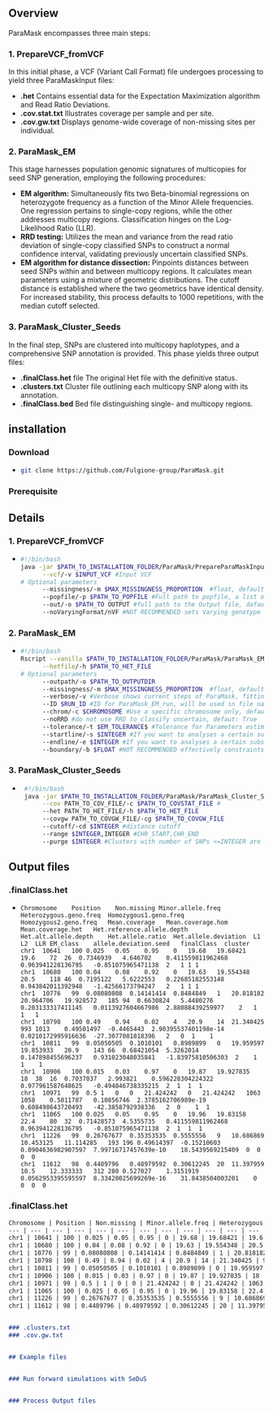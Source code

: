 ## Overview
ParaMask encompasses three main steps:

### 1. PrepareVCF_fromVCF
In this initial phase, a VCF (Variant Call Format) file undergoes processing to yield three ParaMaskInput files:

- **.het** Contains essential data for the Expectation Maximization algorithm and Read Ratio Deviations.
- **.cov.stat.txt** Illustrates coverage per sample and per site.
- **.cov.gw.txt** Displays genome-wide coverage of non-missing sites per individual.

### 2. ParaMask_EM
This stage harnesses population genomic signatures of multicopies for seed SNP generation, employing the following procedures:

- **EM algorithm:** Simultaneously fits two Beta-binomial regressions on heterozygote frequency as a function of the Minor Allele frequencies. One regression pertains to single-copy regions, while the other addresses multicopy regions. Classification hinges on the Log-Likelihood Ratio (LLR).
- **RRD testing:** Utilizes the mean and variance from the read ratio deviation of single-copy classified SNPs to construct a normal confidence interval, validating previously uncertain classified SNPs.
- **EM algorithm for distance dissection:** Pinpoints distances between seed SNPs within and between multicopy regions. It calculates mean parameters using a mixture of geometric distributions. The cutoff distance is established where the two geometrics have identical density. For increased stability, this process defaults to 1000 repetitions, with the median cutoff selected.

### 3. ParaMask_Cluster_Seeds
In the final step, SNPs are clustered into multicopy haplotypes, and a comprehensive SNP annotation is provided. This phase yields three output files:

- **.finalClass.het** file The original Het file with the definitive status.
- **.clusters.txt** Cluster file outlining each multicopy SNP along with its annotation.
- **.finalClass.bed** Bed file distinguishing single- and multicopy regions.

## installation

### Download
- ```bash
  git clone https://github.com/Fulgione-group/ParaMask.git

### Prerequisite



## Details 

### 1. PrepareVCF_fromVCF
- ```bash
  #!/bin/bash
  java -jar $PATH_TO_INSTALLATION_FOLDER/ParaMask/PrepareParaMaskInput_fromVCF.jar\
        --vcf/-v $INPUT_VCF #Input VCF
  # Optional parameters
        --missingness/-m $MAX_MISSINGNESS_PROPORTION  #float, default = 0: no missing sites allowed
        --popfile/-p $PATH_TO_POPFILE #Full path to popfile, a list of samples in each row, default all samples in the VCF
        --out/-o $PATH_TO OUTPUT #full path to the Output file, dafault is the input file. Extensions for the different files are added automatically
        --noVaryingFormat/nVF #NOT RECOMMENDED sets Varying genotype format of the VCF to false, default true.

### 2. ParaMask_EM
- ```bash
  #!/bin/bash
  Rscript --vanilla $PATH_TO_INSTALLATION_FOLDER/ParaMask/ParaMask_EM_v2.4.R\
        --hetfile/-h $PATH_TO_HET_FILE
  # Optional parameters
        --outpath/-o $PATH_TO_OUTPUTDIR
        --missingness/-m $MAX_MISSINGNESS_PROPORTION  #float, default = 0.1: no missing sites allowed
        --verbose/-v #Verbose shows current steps of ParaMask, fitting process of VGAM, default is false
        --ID $RUN_ID #ID for ParaMask_EM_run, will be used in file naming
        --chrom/-c $CHROMOSOME #Use a specific chromosome only, default: all chromosomes
        --noRRD #do not use RRD to classify uncertain, defaut: True
        --tolerance/-t $EM_TOLERANCE$ #Tolerance for Parameters estimated by the EM algorithm on heterezygote frequency, default: 0.001
        --startline/-s $INTEGER #If you want to analyses a certain subset of SNPs in the hetfile you can specify start end lines
        --endline/-e $INTEGER #If you want to analyses a certain subset of SNPs in the hetfile you can specify start end lines
        --boundary/-b $FLOAT #NOT RECOMMENDED effectively constraints the upper Parameter space of the MAF*(Z=="K") variable, Helps with EM convergence in extreme cases


### 3. ParaMask_Cluster_Seeds
- ```bash
   #!/bin/bash
   java -jar $PATH_TO_INSTALLATION_FOLDER/ParaMask/ParaMask_Cluster_Seeds.jar\
        --cov PATH_TO_COV_FILE/-c $PATH_TO_COVSTAT_FILE #
        --het PATH_TO_HET_FILE/-h $PATH_TO_HET_FILE
        --covgw PATH_TO_COVGW_FILE/-cg $PATH_TO_COVGW_FILE
        --cutoff/-cd $INTEGER #distance cutoff
        --range $INTEGER,INTEGER #CHR_START,CHR_END
        --purge $INTEGER #Clusters with number of SNPs <=INTEGER are purged, default = 1.


## Output files

### .finalClass.het
- ```
  Chromosome	Position	Non.missing	Minor.allele.freq	Heterozygous.geno.freq	Homozygous1.geno.freq	Homozygous2.geno.freq	Mean.coverage	Mean.coverage.hom	Mean.coverage.het	Het.reference.allele.depth	Het.alt.allele.depth	Het.allele.ratio  Het.allele.deviation	L1	L2	LLR	EM_class	allele.deviation.seed	finalClass	cluster
  chr1	10641	100	0.025	0.05	0.95	0	19.68	19.68421	19.6	72	26	0.7346939	4.646702	0.411559811962468	0.963941228136795	-0.851075965471138	2	1 1	1
  chr1	10680	100	0.04	0.08	0.92	0	19.63	19.554348	20.5	118	46	0.7195122	5.6222553	0.22685182553148	0.943842011392948	-1.42566173794247	2	1 1	1
  chr1	10776	99	0.08080808	0.14141414	0.8484849	1	20.818182	20.964706	19.928572	185	94	0.6630824	5.4480276	0.203133317411145	0.0113927604667986	2.88088439259977	2	1	1	1
  chr1	10798	100	0.49	0.94	0.02	4	20.9	14	21.340425	993	1013	0.49501497	-0.4465443	2.90395537401198e-14	0.0210172995916636	-27.3077081818396	2	0  1	1
  chr1	10811	99	0.05050505	0.1010101	0.8989899	0	19.959597	19.853933	20.9	143	66	0.68421054	5.3262014	0.147898455696237	0.931023048035841	-1.83975810506303  2	1  1	1
  chr1	10906	100	0.015	0.03	0.97	0	19.87	19.927835	18	38	16	0.7037037	2.993821	0.596228304224322	0.977961587648625	-0.494846738335215	2  1  1  1
  chr1	10971	99	0.5	1	0	0	21.424242	0	21.424242	1063	1058	0.5011787	0.10856746	2.3785162706989e-19	0.608498643720493	-42.3858792938336	2  0	1  1
  chr1	11065	100	0.025	0.05	0.95	0	19.96	19.83158	22.4	80	32	0.71428573	4.5355735	0.411559811962468	0.963941228136795	-0.851075965471138	2  1  1  1
  chr1	11226	99	0.26767677	0.35353535	0.5555556	9	10.686869	10.453125	11.114285	193	196	0.49614397	-0.15210603	0.0904636982907597	7.99716717457639e-10	18.5439569215409  0  0  0  0
  chr1	11612	98	0.4489796	0.48979592	0.30612245	20	11.397959	10.5	12.333333	312	280	0.527027	1.3151919	0.0562953395595597	8.33420025699269e-16	31.8438504003201	0  0  0  0

### .finalClass.het
```markdown
Chromosome | Position | Non.missing | Minor.allele.freq | Heterozygous.geno.freq | Homozygous1.geno.freq | Homozygous2.geno.freq | Mean.coverage | Mean.coverage.hom | Mean.coverage.het | Het.reference.allele.depth | Het.alt.allele.depth | Het.allele.ratio | Het.allele.deviation | L1 | L2 | LLR | EM_class | allele.deviation.seed | finalClass | cluster
--- | --- | --- | --- | --- | --- | --- | --- | --- | --- | --- | --- | --- | --- | --- | --- | --- | --- | --- | --- | --- | ---
chr1 | 10641 | 100 | 0.025 | 0.05 | 0.95 | 0 | 19.68 | 19.68421 | 19.6 | 72 | 26 | 0.7346939 | 4.646702 | 0.411559811962468 | 0.963941228136795 | -0.851075965471138 | 2 | 1 1 | 1
chr1 | 10680 | 100 | 0.04 | 0.08 | 0.92 | 0 | 19.63 | 19.554348 | 20.5 | 118 | 46 | 0.7195122 | 5.6222553 | 0.22685182553148 | 0.943842011392948 | -1.42566173794247 | 2 | 1 1 | 1
chr1 | 10776 | 99 | 0.08080808 | 0.14141414 | 0.8484849 | 1 | 20.818182 | 20.964706 | 19.928572 | 185 | 94 | 0.6630824 | 5.4480276 | 0.203133317411145 | 0.0113927604667986 | 2.88088439259977 | 2 | 1 | 1 | 1
chr1 | 10798 | 100 | 0.49 | 0.94 | 0.02 | 4 | 20.9 | 14 | 21.340425 | 993 | 1013 | 0.49501497 | -0.4465443 | 2.90395537401198e-14 | 0.0210172995916636 | -27.3077081818396 | 2 | 0 1 | 1
chr1 | 10811 | 99 | 0.05050505 | 0.1010101 | 0.8989899 | 0 | 19.959597 | 19.853933 | 20.9 | 143 | 66 | 0.68421054 | 5.3262014 | 0.147898455696237 | 0.931023048035841 | -1.83975810506303 | 2 | 1 1 | 1
chr1 | 10906 | 100 | 0.015 | 0.03 | 0.97 | 0 | 19.87 | 19.927835 | 18 | 38 | 16 | 0.7037037 | 2.993821 | 0.596228304224322 | 0.977961587648625 | -0.494846738335215 | 2 | 1 1 1 | 1
chr1 | 10971 | 99 | 0.5 | 1 | 0 | 0 | 21.424242 | 0 | 21.424242 | 1063 | 1058 | 0.5011787 | 0.10856746 | 2.3785162706989e-19 | 0.608498643720493 | -42.3858792938336 | 2 | 0 | 1 1
chr1 | 11065 | 100 | 0.025 | 0.05 | 0.95 | 0 | 19.96 | 19.83158 | 22.4 | 80 | 32 | 0.71428573 | 4.5355735 | 0.411559811962468 | 0.963941228136795 | -0.851075965471138 | 2 | 1 1 1 | 1
chr1 | 11226 | 99 | 0.26767677 | 0.35353535 | 0.5555556 | 9 | 10.686869 | 10.453125 | 11.114285 | 193 | 196 | 0.49614397 | -0.15210603 | 0.0904636982907597 | 7.99716717457639e-10 | 18.5439569215409 | 0 0 0 0
chr1 | 11612 | 98 | 0.4489796 | 0.48979592 | 0.30612245 | 20 | 11.397959 | 10.5 | 12.333333 | 312 | 280 | 0.527027 | 1.3151919 | 0.0562953395595597 | 8.33420025699269e-16 | 31.8438504003201 | 0 0 0 0


### .clusters.txt
### .cov.gw.txt


## Example files


### Run forward simulations with SeDuS


### Process Output files
